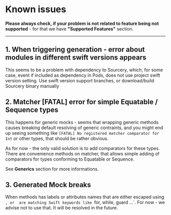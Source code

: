 # Known issues

**Please always check, if your problem is not related to feature being not supported** - for that we have **"Supported Features"** section.

-----

## 1. When triggering generation - error about modules in different swift versions appears

This seems to be a problem with dependency to Sourcery, which, for some case, event if included as dependency in Pods, does not use project swift version setting. Use swift version support branches, or download/build Sourcery binary manually

## 2. Matcher [FATAL] error for simple Equatable / Sequence types

This happens for generic mocks - seems that wrapping generic methods causes breaking default resolving of generic contraints, and you might end up seeing something like `[FATAL] No registered matcher comparator for Int` or other types, that should be rather obvious.

As for now - the only valid solution is to add comparators for these types. There are convenience methods on matcher, that allows simple adding of comparators for types conforming to Equatable or Sequence.

See **Generics** section for more informations.

## 3. Generated Mock breaks

When methods has labels or attributes names that are either escaped using  ` ` `, or  are matching Swift keywords like `for, while, guard ...`. For now - we advise not to use that. It will be resolved in the future.
